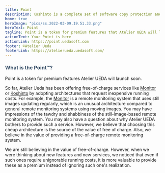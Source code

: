 ```yaml
---
title: Point
description: Koshinto is a complete set of software copy protection and anti piracy library and service for free.Supported architecutres are raspberry pi, Linux, and Mac. This document provide you how to protect your application from unauthorized copies. 
home: true
heroImage: "pics/ss.2022-03-09.19.51.33.png"
heroText: Point
tagline: Point is a token for premium features that Atelier UEDA will launching soon.
actionText: Your Point is here
actionLink: https://point.uedasoft.com
footer: ©Atelier Ueda
footerLink: https://atelierueda.uedasoft.com/
---
```

<h3 style="color: #3a5169;">What is the <b>Point™️</b>?</h3>
Point is a token for premium features Atelier UEDA will launch soon. 

So far, Atelier Ueda has been offering free-of-charge services like [Monitor](https://monitor.uedasoft.com/) or [Koshinto](https://koshinto.uedasoft.com/docs/) by adopting architectures that request inexpensive running costs.  For example, the [Monitor](https://monitor.uedasoft.com/) is a remote monitoring system that uses still images updating regularly, which is an unusual architecture compared to general remote monitoring systems using moving images. You may have impressions of the tawdry and shabbiness of the still-image-based remote monitoring system. You may also have a question about why Atelier UEDA bothers to provide such a service. However, we believe that choosing this cheap architecture is the source of the value of free of charge. Also, we believe in the value of providing a free-of-charge remote monitoring system.

We are still believing in the value of free-of-charge. However, when we were thinking about new features and new services, we noticed that even if such ones require unignorable running costs, it is more valuable to provide these as a premium instead of ignoring such one's realization.


